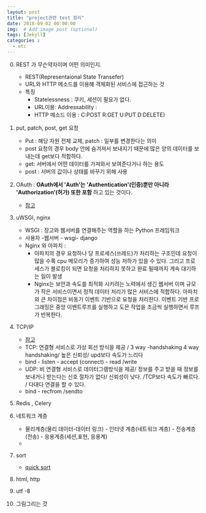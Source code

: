 ```yaml
---
layout: post
title: "project관련 test 정리"
date: 2018-09-02 00:00:00
img:  # Add image post (optional)
tags: [Jekyll]
categories :
  - etc
---
```


0. REST 가 무슨약자이며 어떤 의미인지.
    - REST(Representaional State Transefer)
    - URL와 HTTP 메소드를 이용해 객체화된 서비스에 접근하는 것
    - 특징
        - Statelessness : 쿠키, 세션이 필요가 없다.
        - URL이용: Addressability :
        - HTTP 메소드 이용 : C:POST R:GET U:PUT D:DELETE)
1. put, patch, post, get 요청
    - Put : 해당 자원 전체 교체, patch : 일부를 변경한다는 의미
    - post 요청의 경우 body 안에 숨겨져서 보내지기 때문에 많은 양의 데이터를 보내는데 get보다 적합하다.
    - get: 서버에서 어떤 데이터를 가져와서 보여준다거나 하는 용도
    - post : 서버의 값이나 상태를 바꾸기 위해 사용

2. OAuth : **OAuth에서 'Auth'는 'Authentication'(인증)뿐만 아니라 'Authorization'(허가) 또한 포함** 하고 있는 것이다.
    - [참고](https://ko.wikipedia.org/wiki/OAuth)

3. uWSGI, nginx
    - WSGI : 장고와 웹서버를 연결해주는 역할을 하는 Python 프레임워크
    - 사용자 -웹서버 - wsgi- django
    - Nginx 와 아파치 :
        - 아파치의 경우 요청하나 당 프로세스(쓰레드)가 처리하는 구조인데 요청이 많을 수록 cpu 메모리가 증가하여 성능 저하가 있을 수 있다. 그리고 프로세스가 블로킹이 되면 요청을 처리하지 못하고 완료 될때까지 계속 대기하는 일이 발생
        - Nginx는 보안과 속도를 최적화 시키려는 노력에서 생긴 웹서버 이며 규모가 작은 서비스이면서 정적 데이터 처리가 많은 서비스에 적합하다. 아파치와 큰 차이점은 비동기 이벤트 기반으로 요청을 처리한다. 이벤트 기반 프로그래밍은 중앙 이벤트루프를 실행하고 도믄 작업을 조금씩 실행하면서 루프가 반복한다.

4. TCP/IP
    - [참고](http://needjarvis.tistory.com/157)
    - TCP: 연결형 서비스로 가상 회선 방식을 제공 / 3 way -handshaking 4 way handshaking/ 높은 신뢰성/ upd보다 속도가 느리다
    - bind - listen - accept (connect) - read /write
    - UDP: 비 연결형 서비스로 데이터그램방식을 제공/ 정보를 주고 받을 때 정보를 보내거나 받는다는 신호 절차가 없다/ 신뢰성이 낮다. /TCP보다 속도가 빠르다. / 다대다 연결을 할 수 있다.
    - bind - recfrom /sendto
5. Redis , Celery
6. 네트워크 계층
    - 물리계층(물리 데이터-데이터 링크) - 인터넷 계층(네트워크 계층) - 전송계층(전송) - 응용계층(세션,표현, 응용계)
    -
7. sort
    - [quick sort](http://palpit.tistory.com/126)


1. html, http
2. utf -8
3. 그림그리는 것
